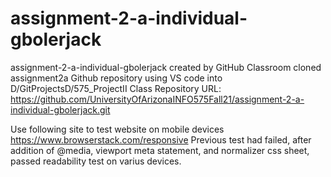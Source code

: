 # assignment-2-a-individual-gbolerjack
assignment-2-a-individual-gbolerjack created by GitHub Classroom
cloned assignment2a Github repository using VS code into D/GitProjectsD/575_ProjectII
Class Repository URL: 
https://github.com/UniversityOfArizonaINFO575Fall21/assignment-2-a-individual-gbolerjack.git

Use following site to test website on mobile devices
https://www.browserstack.com/responsive
Previous test had failed, after addition of @media, viewport meta statement, and normalizer css sheet, passed readability test on varius devices. 